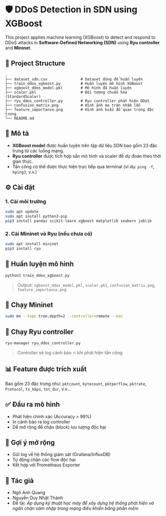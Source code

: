 # 🛡️ DDoS Detection in SDN using XGBoost

This project applies machine learning (XGBoost) to detect and respond to DDoS attacks in **Software-Defined Networking (SDN)** using **Ryu controller** and **Mininet**.

## 📁 Project Structure

```
.
├── dataset_sdn.csv               # Dataset dùng để huấn luyện
├── train_ddos_xgboost.py         # Huấn luyện mô hình XGBoost
├── xgboost_ddos_model.pkl        # Mô hình đã huấn luyện
├── scaler.pkl                    # Đối tượng chuẩn hóa (StandardScaler)
├── ryu_ddos_controller.py        # Ryu controller phát hiện DDoS
├── confusion_matrix.png          # Hình ảnh ma trận nhầm lẫn
├── feature_importance.png        # Hình ảnh biểu đồ quan trọng đặc trưng
└── README.md
```

## 🧠 Mô tả

- **XGBoost model** được huấn luyện trên tập dữ liệu SDN bao gồm 23 đặc trưng từ các luồng mạng.
- **Ryu controller** được tích hợp sẵn mô hình và scaler để dự đoán theo thời gian thực.
- Tấn công có thể được thực hiện trực tiếp qua terminal (ví dụ: `ping -f`, `hping3`, v.v.)

## ⚙️ Cài đặt

### 1. Cài môi trường
```bash
sudo apt update
sudo apt install python3-pip
pip3 install pandas scikit-learn xgboost matplotlib seaborn joblib
```

### 2. Cài Mininet và Ryu (nếu chưa có)
```bash
sudo apt install mininet
pip3 install ryu
```

## 🚀 Huấn luyện mô hình
```bash
python3 train_ddos_xgboost.py
```

> Output: `xgboost_ddos_model.pkl`, `scaler.pkl`, `confusion_matrix.png`, `feature_importance.png`

## 🧪 Chạy Mininet
```bash
sudo mn --topo tree,depth=2 --controller=remote --mac
```

## 🧠 Chạy Ryu controller
```bash
ryu-manager ryu_ddos_controller.py
```

> Controller sẽ log cảnh báo 🔥 khi phát hiện tấn công

## 📊 Feature được trích xuất
Bao gồm 23 đặc trưng như: `pktcount`, `bytecount`, `pktperflow`, `pktrate`, `Protocol`, `tx_kbps`, `tot_dur`, v.v...

## ✅ Đầu ra mô hình
- Phát hiện chính xác (Accuracy > 99%)
- In cảnh báo ra log controller
- Dễ mở rộng để chặn (block) lưu lượng độc hại

## 📌 Gợi ý mở rộng
- Gửi log về hệ thống giám sát (Grafana/InfluxDB)
- Tự động chặn các flow độc hại
- Kết hợp với Prometheus Exporter

## 👤 Tác giả

- Ngô Anh Quang
- Nguyễn Duy Nhật Thành
- Đề tài: *Áp dụng kỹ thuật học máy để xây dựng hệ thống phát hiện và ngăn chặn xâm nhập trong mạng điều khiển bằng phần mềm*
